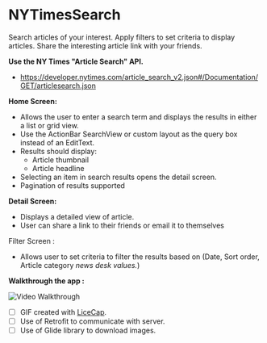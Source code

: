 # NYTimesSearch
Search articles of your interest. Apply filters to set criteria to display articles. 
Share the interesting article link with your friends.

**Use the NY Times "Article Search" API.** 
- https://developer.nytimes.com/article_search_v2.json#/Documentation/GET/articlesearch.json

**Home Screen:**
- Allows the user to enter a search term and displays the results in either a list or grid view.
- Use the ActionBar SearchView or custom layout as the query box instead of an EditText.
- Results should display:
    - Article thumbnail
    - Article headline
- Selecting an item in search results opens the detail screen.
- Pagination of results supported

**Detail Screen:** 
- Displays a detailed view of article.
- User can share a link to their friends or email it to themselves

 Filter Screen : 
- Allows user to set criteria to filter the results based on (Date, Sort order, Article category *news desk values.*)

**Walkthrough the app :** 

<img src='http://imgur.com/yIgR8RN.gif' title='Video Walkthrough' width='' alt='Video Walkthrough' />

* [ ]  GIF created with [LiceCap](http://www.cockos.com/licecap/).<br/>
* [ ] Use of Retrofit to communicate with server. <br/>
* [ ] Use of Glide library to download images. <br/>
